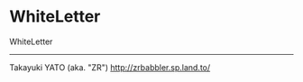 WhiteLetter
===========

WhiteLetter

--------------------
Takayuki YATO (aka. "ZR") 
http://zrbabbler.sp.land.to/
